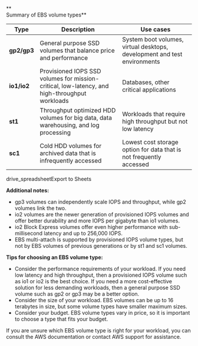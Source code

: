 **  
Summary of EBS volume types**

|Type|Description|Use cases|
|---|---|---|
|**gp2/gp3**|General purpose SSD volumes that balance price and performance|System boot volumes, virtual desktops, development and test environments|
|**io1/io2**|Provisioned IOPS SSD volumes for mission-critical, low-latency, and high-throughput workloads|Databases, other critical applications|
|**st1**|Throughput optimized HDD volumes for big data, data warehousing, and log processing|Workloads that require high throughput but not low latency|
|**sc1**|Cold HDD volumes for archived data that is infrequently accessed|Lowest cost storage option for data that is not frequently accessed|

drive_spreadsheetExport to Sheets

**Additional notes:**

- gp3 volumes can independently scale IOPS and throughput, while gp2 volumes link the two.
- io2 volumes are the newer generation of provisioned IOPS volumes and offer better durability and more IOPS per gigabyte than io1 volumes.
- io2 Block Express volumes offer even higher performance with sub-millisecond latency and up to 256,000 IOPS.
- EBS multi-attach is supported by provisioned IOPS volume types, but not by EBS volumes of previous generations or by st1 and sc1 volumes.

**Tips for choosing an EBS volume type:**

- Consider the performance requirements of your workload. If you need low latency and high throughput, then a provisioned IOPS volume such as io1 or io2 is the best choice. If you need a more cost-effective solution for less demanding workloads, then a general purpose SSD volume such as gp2 or gp3 may be a better option.
- Consider the size of your workload. EBS volumes can be up to 16 terabytes in size, but some volume types have smaller maximum sizes.
- Consider your budget. EBS volume types vary in price, so it is important to choose a type that fits your budget.

If you are unsure which EBS volume type is right for your workload, you can consult the AWS documentation or contact AWS support for assistance.


